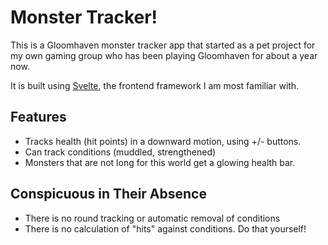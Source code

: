 # Monster Tracker!

This is a Gloomhaven monster tracker app that started as a pet project for my
own gaming group who has been playing Gloomhaven for about a year now.

It is built using [Svelte](https://svelte.dev), the frontend framework I am 
most familiar with.

## Features

- Tracks health (hit points) in a downward motion, using +/- buttons.
- Can track conditions (muddled, strengthened)
- Monsters that are not long for this world get a glowing health bar.

## Conspicuous in Their Absence

- There is no round tracking or automatic removal of conditions
- There is no calculation of "hits" against conditions. Do that yourself!
